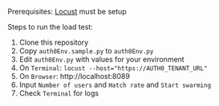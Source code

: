Prerequisites:
[Locust](https://locust.io) must be setup

Steps to run the load test:
1. Clone this repository
2. Copy `auth0Env.sample.py` to `auth0Env.py`
3. Edit `auth0Env.py` with values for your environment
4. On `Terminal`: ```locust --host="https://AUTH0_TENANT_URL"```
5. On `Browser`: http://localhost:8089
6. Input `Number of users` and `Hatch rate` and `Start swarming`
7. Check `Terminal` for logs

